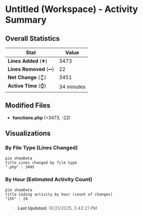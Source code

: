 # Untitled (Workspace) - Activity Summary 

## Overall Statistics

| Stat                   | Value                                                             |
| ---------------------- | ----------------------------------------------------------------- |
| **Lines Added** (➕)   | 3473                                          |
| **Lines Removed** (➖) | 22                                        |
| **Net Change** (↕)    | 3451                |
| **Active Time** (⌚)   | 34 minutes |


## Modified Files
- **functions.php** (+3473, -22)

## Visualizations

### By File Type (Lines Changed)

```mermaid
pie showData
title Lines changed by file type
".php" : 3495
```

### By Hour (Estimated Activity Count)

```mermaid
pie showData
title Coding activity by hour (count of changes)
"15h" : 24
```


> **Last Updated:** 10/21/2025, 3:43:21 PM